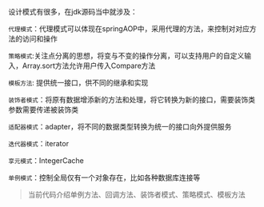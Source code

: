 设计模式有很多，在jdk源码当中就涉及：

`代理模式`：代理模式可以体现在springAOP中，采用代理的方法，来控制对对应方法的访问和操作

`策略模式`:关注点分离的思想，将变与不变的操作分离，可以支持用户的自定义输入，Array.sort方法允许用户传入Compare方法

`模板方法`: 提供统一接口，供不同的继承和实现

`装饰者模式`：将原有数据增添新的方法和处理，将它转换为新的接口，需要装饰类参数需要传递被装饰类

`适配器模式`：adapter，将不同的数据类型转换为统一的接口向外提供服务

`迭代器模式`：iterator

`享元模式`：IntegerCache

`单例模式`：控制全局仅有一个对象存在，比如各种数据库连接等

> 当前代码介绍单例方法、回调方法、装饰者模式、策略模式、模板方法